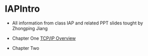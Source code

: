 IAPIntro
====

- All information from class IAP and related PPT slides tought by Zhongping Jiang

- Chapter One [TCP/IP Overview](ChapterOne.md) 
- Chapter Two


